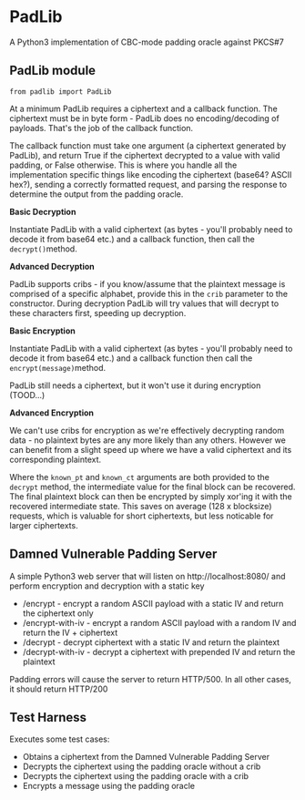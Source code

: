 # PadLib
A Python3 implementation of CBC-mode padding oracle against PKCS#7

## PadLib module

`from padlib import PadLib`

At a minimum PadLib requires a ciphertext and a callback function. The ciphertext must be in byte form - PadLib does no encoding/decoding of payloads. That's the job of the callback function.

The callback function must take one argument (a ciphertext generated by PadLib), and return True if the ciphertext decrypted to a value with valid padding, or False otherwise. This is where you handle all the implementation specific things like encoding the ciphertext (base64? ASCII hex?), sending a correctly formatted request, and parsing the response to determine the output from the padding oracle.

**Basic Decryption**

Instantiate PadLib with a valid ciphertext (as bytes - you'll probably need to decode it from base64 etc.) and a callback function, then call the `decrypt()`method.

**Advanced Decryption**

PadLib supports cribs - if you know/assume that the plaintext message is comprised of a specific alphabet, provide this in the `crib` parameter to the constructor. During decryption PadLib will try values that will decrypt to these characters first, speeding up decryption.

**Basic Encryption**

Instantiate PadLib with a valid ciphertext (as bytes - you'll probably need to decode it from base64 etc.) and a callback function then call the `encrypt(message)`method.

PadLib still needs a ciphertext, but it won't use it during encryption (TOOD...)

**Advanced Encryption**

We can't use cribs for encryption as we're effectively decrypting random data - no plaintext bytes are any more likely than any others. However we can benefit from a slight speed up where we have a valid ciphertext and its corresponding plaintext.

Where the `known_pt` and `known_ct` arguments are both provided to the `decrypt` method, the intermediate value for the final block can be recovered. The final plaintext block can then be encrypted by simply xor'ing it with the recovered intermediate state. This saves on average (128 x blocksize) requests, which is valuable for short ciphertexts, but less noticable for larger ciphertexts.

## Damned Vulnerable Padding Server

A simple Python3 web server that will listen on http://localhost:8080/ and perform encryption and decryption with a static key

* /encrypt - encrypt a random ASCII payload with a static IV and return the ciphertext only
* /encrypt-with-iv - encrypt a random ASCII payload with a random IV and return the IV + ciphertext
* /decrypt - decrypt ciphertext with a static IV and return the plaintext
* /decrypt-with-iv - decrypt a ciphertext with prepended IV and return the plaintext

Padding errors will cause the server to return HTTP/500. In all other cases, it should return HTTP/200

## Test Harness

Executes some test cases:

* Obtains a ciphertext from the Damned Vulnerable Padding Server
* Decrypts the ciphertext using the padding oracle without a crib
* Decrypts the ciphertext using the padding oracle with a crib
* Encrypts a message using the padding oracle


